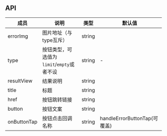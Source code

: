 ## API

| 成员        | 说明           | 类型      | 默认值       |
|------------|----------------|--------------------|--------------|
| errorImg       | 图片地址（与type互斥）     |   string   |     |
| type       | 按钮类型，可选值为`limit`/`empty`或者不设     |   string   |   -  |
| resultView       | 结果说明 | string |   |
| title  | 标题 | string |  |
| href   | 按钮跳转链接      | string |     |
| button    | 按钮文案 | string |     |
| onButtonTap    | 按钮点击回调名称 |   string  | handleErrorButtonTap(可覆盖) |
